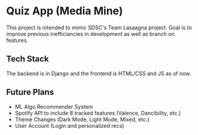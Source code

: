 # Quiz App (Media Mine)
This project is intended to mimic SDSC's Team Lasaagna project. Goal is to improve previous inefficiancies in development as well as branch on features.

## Tech Stack
The backend is in Django and the frontend is HTML/CSS and JS as of now.

## Future Plans
- ML Algo Recommender System
- Spotify API to include 8 tracked features (Valence, Dancibility, etc.)
- Theme Changes (Dark Mode, Light Mode, Mixed, etc.)
- User Account (Login and personalized recs)
